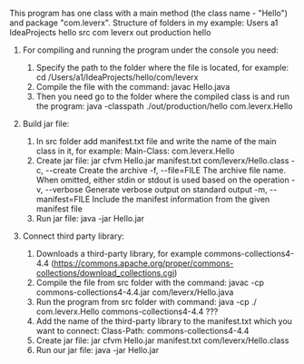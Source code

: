 This program has one class with a main method (the class name - "Hello") and package "com.leverx".
Structure of folders in my example:
Users
    a1
      IdeaProjects
          hello
            src
              com
                leverx
            out
              production
                 hello

1. For compiling and running the program under the console you need:
   1) Specify the path to the folder where the file is located, for example:
      cd /Users/a1/IdeaProjects/hello/com/leverx
   2) Сompile the file with the command: javaс Hello.java 
   3) Then you need go to the folder where the compiled class is and run the program:
      java -classpath ./out/production/hello com.leverx.Hello
 
2. Build jar file:
   1) In src folder add manifest.txt file and write the name of the main class in it, for example:
      Main-Class: com.leverx.Hello
   2) Create jar file:
      jar cfvm Hello.jar manifest.txt com/leverx/Hello.class
      -c, --create               Create the archive
      -f, --file=FILE            The archive file name. When omitted, either stdin or stdout is used based on the operation
      -v, --verbose              Generate verbose output on standard output
      -m, --manifest=FILE        Include the manifest information from the given manifest file
   3) Run jar file:
      java -jar Hello.jar
      
3. Connect third party library:
   1) Downloads a third-party library, for example commons-collections4-4.4
      (https://commons.apache.org/proper/commons-collections/download_collections.cgi)
   2) Сompile the file from src folder with the command: 
      javaс -cp commons-collections4-4.4.jar com/leverx/Hello.java
   3) Run the program from src folder with command: 
      java -cp ./ com.leverx.Hello commons-collections4-4.4  ???
   4) Add the name of the third-party library to the manifest.txt which you want to connect:
      Class-Path: commons-collections4-4.4
   5) Create jar file:
      jar cfvm Hello.jar manifest.txt com/leverx/Hello.class
   6) Run our jar file:
      java -jar Hello.jar
